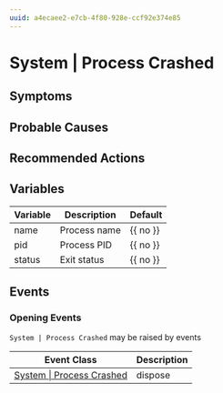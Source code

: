 ```yaml
---
uuid: a4ecaee2-e7cb-4f80-928e-ccf92e374e85
---
```

# System | Process Crashed

## Symptoms

## Probable Causes

## Recommended Actions

## Variables

Variable | Description | Default
--- | --- | ---
name | Process name | {{ no }}
pid | Process PID | {{ no }}
status | Exit status | {{ no }}

## Events

### Opening Events
`System | Process Crashed` may be raised by events

Event Class | Description
--- | ---
[System \| Process Crashed](../../event-classes/system/process-crashed.md) | dispose
